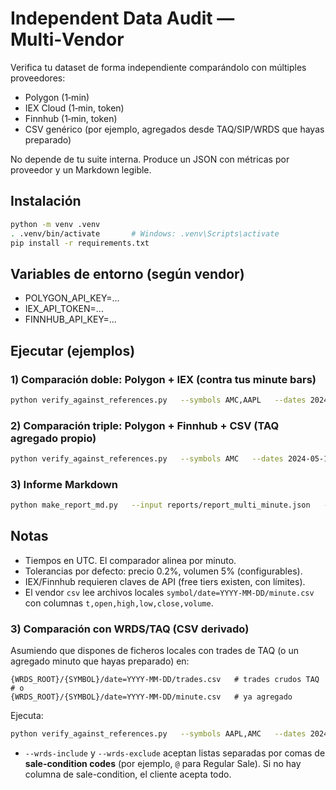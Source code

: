 # Independent Data Audit — Multi‑Vendor

Verifica tu dataset de forma independiente comparándolo con múltiples proveedores:
- Polygon (1‑min)
- IEX Cloud (1‑min, token)
- Finnhub (1‑min, token)
- CSV genérico (por ejemplo, agregados desde TAQ/SIP/WRDS que hayas preparado)

No depende de tu suite interna. Produce un JSON con métricas por proveedor y un Markdown legible.

## Instalación
```bash
python -m venv .venv
. .venv/bin/activate       # Windows: .venv\Scripts\activate
pip install -r requirements.txt
```

## Variables de entorno (según vendor)
- POLYGON_API_KEY=...
- IEX_API_TOKEN=...
- FINNHUB_API_KEY=...

## Ejecutar (ejemplos)

### 1) Comparación doble: Polygon + IEX (contra tus minute bars)
```bash
python verify_against_references.py   --symbols AMC,AAPL   --dates 2024-05-17   --vendors polygon,iex   --our-minute-root "D:/04_TRADING_SMALLCAPS/processed/minute"   --out reports/report_multi_minute.json
```

### 2) Comparación triple: Polygon + Finnhub + CSV (TAQ agregado propio)
```bash
python verify_against_references.py   --symbols AMC   --dates 2024-05-17   --vendors polygon,finnhub,csv   --csv-root "D:/references/taq_minute"   --our-dib-root "D:/04_TRADING_SMALLCAPS/processed/bars"   --out reports/report_multi_from_dib.json
```

### 3) Informe Markdown
```bash
python make_report_md.py   --input reports/report_multi_minute.json   --output reports/INDEPENDENT_DATA_REPORT.md   --title "Independent Verification vs Multiple Vendors"
```

## Notas
- Tiempos en UTC. El comparador alinea por minuto.
- Tolerancias por defecto: precio 0.2%, volumen 5% (configurables).
- IEX/Finnhub requieren claves de API (free tiers existen, con límites).
- El vendor `csv` lee archivos locales `symbol/date=YYYY-MM-DD/minute.csv` con columnas `t,open,high,low,close,volume`.


### 3) Comparación con WRDS/TAQ (CSV derivado)
Asumiendo que dispones de ficheros locales con trades de TAQ (o un agregado minuto que hayas preparado) en:
```
{WRDS_ROOT}/{SYMBOL}/date=YYYY-MM-DD/trades.csv   # trades crudos TAQ
# o
{WRDS_ROOT}/{SYMBOL}/date=YYYY-MM-DD/minute.csv   # ya agregado
```
Ejecuta:
```bash
python verify_against_references.py   --symbols AAPL,AMC   --dates 2024-05-17   --vendors wrds   --wrds-root "D:/references/WRDS_TAQ"   --wrds-include "@"   --wrds-exclude ""   --our-minute-root "D:/04_TRADING_SMALLCAPS/processed/minute"   --out reports/report_wrds_minute.json
```
- `--wrds-include` y `--wrds-exclude` aceptan listas separadas por comas de **sale-condition codes** (por ejemplo, `@` para Regular Sale). Si no hay columna de sale-condition, el cliente acepta todo.
